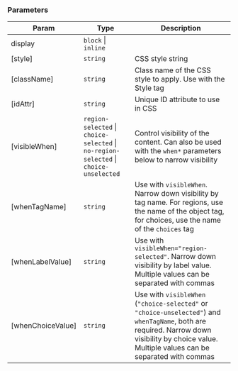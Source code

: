 ### Parameters

| Param | Type | Description |
| --- | --- | --- |
| display | <code>block</code> \| <code>inline</code> |  |
| [style] | <code>string</code> | CSS style string |
| [className] | <code>string</code> | Class name of the CSS style to apply. Use with the Style tag |
| [idAttr] | <code>string</code> | Unique ID attribute to use in CSS |
| [visibleWhen] | <code>region-selected</code> \| <code>choice-selected</code> \| <code>no-region-selected</code> \| <code>choice-unselected</code> | Control visibility of the content. Can also be used with the `when*` parameters below to narrow visibility |
| [whenTagName] | <code>string</code> | Use with `visibleWhen`. Narrow down visibility by tag name. For regions, use the name of the object tag, for choices, use the name of the `choices` tag |
| [whenLabelValue] | <code>string</code> | Use with `visibleWhen="region-selected"`. Narrow down visibility by label value. Multiple values can be separated with commas |
| [whenChoiceValue] | <code>string</code> | Use with `visibleWhen` (`"choice-selected"` or `"choice-unselected"`) and `whenTagName`, both are required. Narrow down visibility by choice value. Multiple values can be separated with commas |

